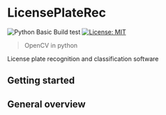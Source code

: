 # LicensePlateRec
![Python Basic Build test](https://github.com/grzes5003/LicensePlateRec/workflows/Python%20Basic%20Build%20test/badge.svg)
[![License: MIT](https://img.shields.io/badge/License-MIT-yellow.svg)](https://opensource.org/licenses/MIT)
> OpenCV in python 
 
License plate recognition and classification software

## Getting started

## General overview

